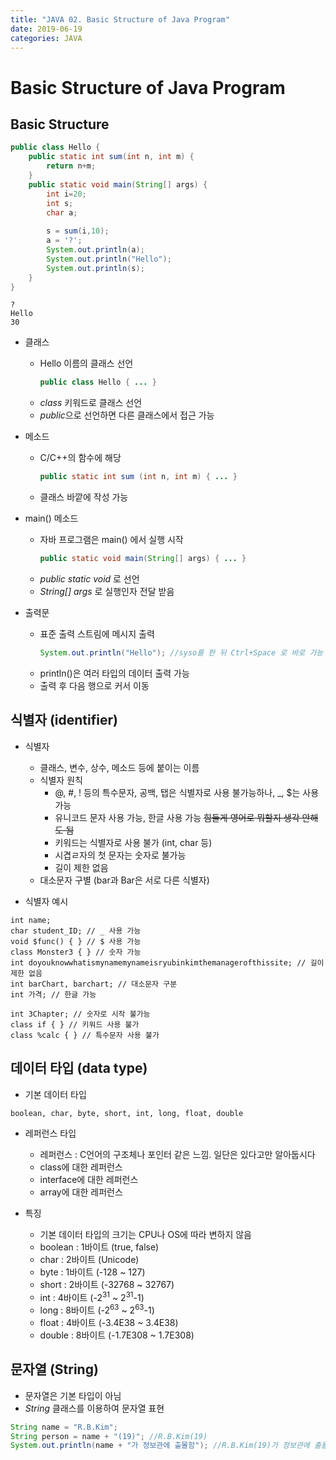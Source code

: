 ```yaml
---
title: "JAVA 02. Basic Structure of Java Program"
date: 2019-06-19
categories: JAVA
---
```


# Basic Structure of Java Program

## Basic Structure

~~~java
public class Hello {
	public static int sum(int n, int m) {
		return n+m;
	}
	public static void main(String[] args) {
		int i=20;
		int s;
		char a;
		
		s = sum(i,10);
		a = '?';
		System.out.println(a);
		System.out.println("Hello");
		System.out.println(s);
	}
}
~~~
```
?
Hello
30
```

* 클래스
  * Hello 이름의 클래스 선언
    ~~~java
    public class Hello { ... }
    ~~~
  * *class* 키워드로 클래스 선언
  * *public*으로 선언하면 다른 클래스에서 접근 가능

* 메소드
  * C/C++의 함수에 해당
    ~~~java
    public static int sum (int n, int m) { ... }
    ~~~
  * 클래스 바깥에 작성 가능
  
* main() 메소드
  * 자바 프로그램은 main() 에서 실행 시작
    ~~~java
    public static void main(String[] args) { ... }
    ~~~
  * *public static void* 로 선언
  * *String[] args* 로 실행인자 전달 받음
  
* 출력문
  * 표준 출력 스트림에 메시지 출력
    ~~~java
    System.out.println("Hello"); //syso를 한 뒤 Ctrl+Space 로 바로 가능
    ~~~
  * println()은 여러 타입의 데이터 출력 가능
  * 출력 후 다음 행으로 커서 이동
  
## 식별자 (identifier)
* 식별자
  * 클래스, 변수, 상수, 메소드 등에 붙이는 이름
  * 식별자 원칙
    * @, #, ! 등의 특수문자, 공백, 탭은 식별자로 사용 불가능하나, _, $는 사용 가능
    * 유니코드 문자 사용 가능, 한글 사용 가능 ~~힘들게 영어로 뭐할지 생각 안해도 됨~~
    * 키워드는 식별자로 사용 불가 (int, char 등)
    * 시겹ㄹ자의 첫 문자는 숫자로 불가능
    * 길이 제한 없음
  * 대소문자 구별 (bar과 Bar은 서로 다른 식별자)
  
* 식별자 예시
```
int name;
char student_ID; // _ 사용 가능
void $func() { } // $ 사용 가능
class Monster3 { } // 숫자 가능
int doyouknowwhatismynamemynameisryubinkimthemanagerofthissite; // 길이 제한 없음
int barChart, barchart; // 대소문자 구분
int 가격; // 한글 가능

int 3Chapter; // 숫자로 시작 불가능
class if { } // 키워드 사용 불가
class %calc { } // 특수문자 사용 불가
```

## 데이터 타입 (data type)
* 기본 데이터 타입
```
boolean, char, byte, short, int, long, float, double
```
* 레퍼런스 타입
  * 레퍼런스 : C언어의 구조체나 포인터 같은 느낌. 일단은 있다고만 알아둡시다
  * class에 대한 레퍼런스
  * interface에 대한 레퍼런스
  * array에 대한 레퍼런스
  
* 특징
  * 기본 데이터 타입의 크기는 CPU나 OS에 따라 변하지 않음
  * boolean : 1바이트 (true, false)
  * char : 2바이트 (Unicode)
  * byte : 1바이트 (-128 ~ 127)
  * short : 2바이트 (-32768 ~ 32767)
  * int : 4바이트 (-2<sup>31</sup> ~ 2<sup>31</sup>-1)
  * long : 8바이트 (-2<sup>63</sup> ~ 2<sup>63</sup>-1)
  * float : 4바이트 (-3.4E38 ~ 3.4E38)
  * double : 8바이트 (-1.7E308 ~ 1.7E308)
  
## 문자열 (String)
* 문자열은 기본 타입이 아님
* *String* 클래스를 이용하여 문자열 표현
~~~java
String name = "R.B.Kim";
String person = name + "(19)"; //R.B.Kim(19)
System.out.println(name + "가 정보관에 출몰함"); //R.B.Kim(19)가 정보관에 출몰함
~~~
